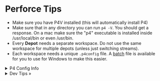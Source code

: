 # Perforce Tips

* Make sure you have P4V installed (this will automatically install P4)
* Make sure that in any directory you can run `p4 -V`. You should get a response.  On a mac make sure the "p4" executable is installed inside /usr/local/bin or even /usr/bin.
* Every **Depot** needs a separate workspace.  Do not use the same workspace for multiple depots (unless just switching streams).
* Each workspace needs a unique `.p4config` file. A [batch](./files/setconfig.bat) file is available for you to use for Windows to make this easier.

<details>
  <summary>P4 Config Info</summary>
# `.p4config` does the following:
1. Creates a file called `.p4config`. This is held in your topmost root folder. This is a hidden file and hidden files must be turned on to see it
2. Adds `P4IGNORE=.p4ignore` to you config file
3. Adds **P4PORT** to the config file.  If using LSU it is: `P4PORT=ssl:helixcore.cct.lsu.edu:1818`
4. Adds `P4USER=LsuUsername` to config (do not put `@lsu.edu`
5. Adds computer host to config, `P4HOST=COMPUTERNETWORKNQME`. Mac note
6. Adds teh workspace name to the config, `P4CLIENT=WorkspaceName`
7. At the end it runs the command (does not include in the config file `p4 set P4CONFIG=.p4config`, which tells this workspace to use the `.p4config` file.
</details>

<details>
  <summary>Dev Tips &raquo;</summary>

make git m="add commit message"
</details>
